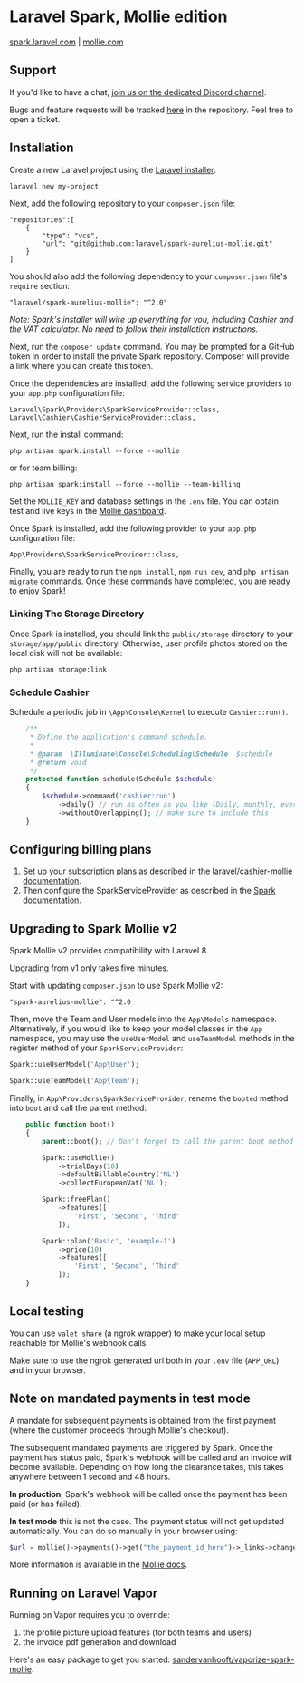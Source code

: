 # Laravel Spark, Mollie edition

[spark.laravel.com](https://spark.laravel.com) | [mollie.com](https://www.mollie.com)

## Support

If you'd like to have a chat, [join us on the dedicated Discord channel](https://discord.gg/tnTvNmS).

Bugs and feature requests will be tracked [here](https://github.com/laravel/spark-aurelius-mollie/issues) in the repository.
Feel free to open a ticket.

## Installation

Create a new Laravel project using the [Laravel installer](https://laravel.com/docs/installation):

    laravel new my-project

Next, add the following repository to your `composer.json` file:

    "repositories":[
        {
            "type": "vcs",
            "url": "git@github.com:laravel/spark-aurelius-mollie.git"
        }
    ]

You should also add the following dependency to your `composer.json` file's `require` section:

    "laravel/spark-aurelius-mollie": "^2.0"

*Note: Spark's installer will wire up everything for you, including Cashier and the VAT calculator. No need to follow their installation instructions.*

Next, run the `composer update` command. You may be prompted for a GitHub token in order to install the private Spark
repository. Composer will provide a link where you can create this token.

Once the dependencies are installed, add the following service providers to your `app.php` configuration file:

    Laravel\Spark\Providers\SparkServiceProvider::class,
    Laravel\Cashier\CashierServiceProvider::class,

Next, run the install command:

    php artisan spark:install --force --mollie

or for team billing:

    php artisan spark:install --force --mollie --team-billing

Set the `MOLLIE_KEY` and database settings in the `.env` file.
You can obtain test and live keys in the [Mollie dashboard](http://mollie.com/dashboard).

Once Spark is installed, add the following provider to your `app.php` configuration file:

    App\Providers\SparkServiceProvider::class,

Finally, you are ready to run the `npm install`, `npm run dev`, and `php artisan migrate` commands.
Once these commands have completed, you are ready to enjoy Spark!

### Linking The Storage Directory

Once Spark is installed, you should link the `public/storage` directory to your `storage/app/public` directory.
Otherwise, user profile photos stored on the local disk will not be available:

    php artisan storage:link
    
### Schedule Cashier

Schedule a periodic job in `\App\Console\Kernel` to execute `Cashier::run()`.

```php
    /**
     * Define the application's command schedule.
     *
     * @param  \Illuminate\Console\Scheduling\Schedule  $schedule
     * @return void
     */
    protected function schedule(Schedule $schedule)
    {
        $schedule->command('cashier:run')
            ->daily() // run as often as you like (Daily, monthly, every minute, ...)
            ->withoutOverlapping(); // make sure to include this
    }
```

## Configuring billing plans

1. Set up your subscription plans as described in the
[laravel/cashier-mollie documentation](https://github.com/laravel/cashier-mollie).
2. Then configure the SparkServiceProvider as described in the
[Spark documentation](https://spark.laravel.com/docs/9.0/billing).

## Upgrading to Spark Mollie v2

Spark Mollie v2 provides compatibility with Laravel 8.

Upgrading from v1 only takes five minutes.

Start with updating `composer.json` to use Spark Mollie v2:
    
    "spark-aurelius-mollie": "^2.0
    
Then, move the Team and User models into the `App\Models` namespace.
Alternatively, if you would like to keep your model classes in the `App` namespace, you may use the `useUserModel` and
`useTeamModel` methods in the register method of your `SparkServiceProvider`:

```php
Spark::useUserModel('App\User');

Spark::useTeamModel('App\Team');
```

Finally, in `App\Providers\SparkServiceProvider`, rename the `booted` method into `boot` and call the parent method:

```php
    public function boot()
    {
        parent::boot(); // Don't forget to call the parent boot method

        Spark::useMollie()
            ->trialDays(10)
            ->defaultBillableCountry('NL')
            ->collectEuropeanVat('NL');

        Spark::freePlan()
            ->features([
                'First', 'Second', 'Third'
            ]);

        Spark::plan('Basic', 'example-1')
            ->price(10)
            ->features([
                'First', 'Second', 'Third'
            ]);
    }
```

## Local testing

You can use `valet share` (a ngrok wrapper) to make your local setup reachable for Mollie's webhook calls.

Make sure to use the ngrok generated url both in your `.env` file (`APP_URL`) and in your browser.

## Note on mandated payments in test mode

A mandate for subsequent payments is obtained from the first payment (where the customer proceeds through Mollie's checkout).

The subsequent mandated payments are triggered by Spark. Once the payment has status paid, Spark's webhook will be called and an invoice will become available. Depending on how long the clearance takes, this takes anywhere between 1 second and 48 hours.

**In production**, Spark's webhook will be called once the payment has been paid (or has failed).

**In test mode** this is not the case. The payment status will not get updated automatically. You can do so manually in your browser using:

```php
$url = mollie()->payments()->get("the_payment_id_here")->_links->changePaymentState->href;
```

More information is available in the [Mollie docs](https://docs.mollie.com/guides/testing).

## Running on Laravel Vapor

Running on Vapor requires you to override:

1. the profile picture upload features (for both teams and users)
1. the invoice pdf generation and download

Here's an easy package to get you started: [sandervanhooft/vaporize-spark-mollie](https://github.com/sandervanhooft/vaporize-spark-mollie).
